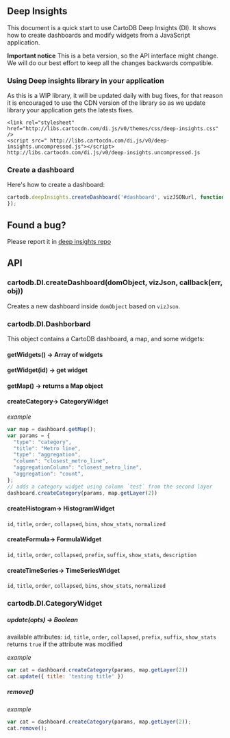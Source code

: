 ## Deep Insights

This document is a quick start to use CartoDB Deep Insights (DI). It shows how to create dashboards and modify widgets from a JavaScript application.

**Important notice**
This is a beta version, so the API interface might change. We will do our best effort to keep all the changes backwards compatible.

### Using Deep insights library in your application

As this is a WIP library, it will be updated daily with bug fixes, for that reason it is
encouraged to use the CDN version of the library so as we update library your application gets the latests fixes.

```htmlc
<link rel="stylesheet" href="http://libs.cartocdn.com/di.js/v0/themes/css/deep-insights.css" />
<script src=" http://libs.cartocdn.com/di.js/v0/deep-insights.uncompressed.js"></script>
http://libs.cartocdn.com/di.js/v0/deep-insights.uncompressed.js
```


### Create a dashboard

Here's how to create a dashboard:

```js
cartodb.deepInsights.createDashboard('#dashboard', vizJSONurl, function(err, dashboard) {
});
```

## Found a bug?

Please report it in [deep insights repo](https://github.com/CartoDB/deep-insights.js/issues)

## API

### cartodb.DI.createDashboard(domObject, vizJson, callback(err, obj))

Creates a new dashboard inside `domObject` based on `vizJson`.

### cartodb.DI.Dashborbard

This object contains a CartoDB dashboard, a map, and some widgets:

#### getWidgets() -> Array of widgets
#### getWidget(id) -> get widget
#### getMap() -> returns a Map object

#### createCategory-> CategoryWidget

*example*
```js
var map = dashboard.getMap();
var params = {
  "type": "category",
  "title": "Metro line",
  "type": "aggregation",
  "column": "closest_metro_line",
  "aggregationColumn": "closest_metro_line",
  "aggregation": "count",
};
// adds a category widget using column `test` from the second layer
dashboard.createCategory(params, map.getLayer(2))
```

#### createHistogram-> HistogramWidget
`id`, `title`, `order`, `collapsed`, `bins`, `show_stats`, `normalized`

#### createFormula-> FormulaWidget
`id`, `title`, `order`, `collapsed`, `prefix`, `suffix`, `show_stats`, `description`

#### createTimeSeries-> TimeSeriesWidget
`id`, `title`, `order`, `collapsed`, `bins`, `show_stats`, `normalized`


### cartodb.DI.CategoryWidget
##### update(opts) -> Boolean
available attributes: `id`, `title`, `order`, `collapsed`, `prefix`, `suffix`, `show_stats`
returns `true` if the attribute was modified

*example*

```js
var cat = dashboard.createCategory(params, map.getLayer(2))
cat.update({ title: 'testing title' })
```

##### remove()
*example*

```js
var cat = dashboard.createCategory(params, map.getLayer(2));
cat.remove();
```
